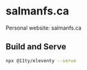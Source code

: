 # salmanfs.ca

Personal website: salmanfs.ca

## Build and Serve

```bash
npx @11ty/eleventy --serve
```
